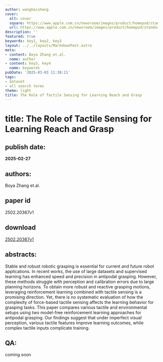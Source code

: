 ```yaml
---
author: wanghaisheng
cover:
  alt: cover
  square: https://www.apple.com.cn/newsroom/images/product/homepod/standard/Apple-HomePod-hero-230118_big.jpg.large_2x.jpg
  url: https://www.apple.com.cn/newsroom/images/product/homepod/standard/Apple-HomePod-hero-230118_big.jpg.large_2x.jpg
description: ''
featured: true
keywords: key1, key2, key3
layout: ../../layouts/MarkdownPost.astro
meta:
- content: Boya Zhang et.al.
  name: author
- content: key3, key4
  name: keywords
pubDate: '2025-03-03 11:38:11'
tags:
- dataset
- all search terms
theme: light
title: The Role of Tactile Sensing for Learning Reach and Grasp
---
```


# title: The Role of Tactile Sensing for Learning Reach and Grasp 
## publish date: 
**2025-02-27** 
## authors: 
  Boya Zhang et.al. 
## paper id
2502.20367v1
## download
[2502.20367v1](http://arxiv.org/abs/2502.20367v1)
## abstracts:
Stable and robust robotic grasping is essential for current and future robot applications. In recent works, the use of large datasets and supervised learning has enhanced speed and precision in antipodal grasping. However, these methods struggle with perception and calibration errors due to large planning horizons. To obtain more robust and reactive grasping motions, leveraging reinforcement learning combined with tactile sensing is a promising direction. Yet, there is no systematic evaluation of how the complexity of force-based tactile sensing affects the learning behavior for grasping tasks. This paper compares various tactile and environmental setups using two model-free reinforcement learning approaches for antipodal grasping. Our findings suggest that under imperfect visual perception, various tactile features improve learning outcomes, while complex tactile inputs complicate training.
## QA:
coming soon
